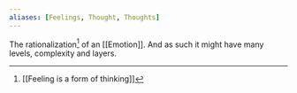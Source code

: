 ```yaml
---
aliases: [Feelings, Thought, Thoughts]
---
```


The rationalization[^1] of an [[Emotion]]. And as such it might have many levels, complexity and layers.

[^1]: [[Feeling is a form of thinking]]